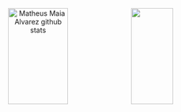 <div align="center">  
  <img width="49%" height="195px" src="https://github-readme-stats.vercel.app/api?username=daniellucas000&show_icons=true&count_private=true&hide_border=true&title_color=00bfbf&icon_color=00bfbf&text_color=c9d1d9&bg_color=0d1117" alt="Matheus Maia Alvarez github stats" /> 
  <img width="41%" height="195px" src="https://github-readme-stats.vercel.app/api/top-langs/?username=daniellucas000&layout=compact&hide_border=true&title_color=00bfbf&text_color=00bfbf&bg_color=0d1117" />
</div>
